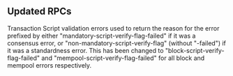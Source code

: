 Updated RPCs
------------

Transaction Script validation errors used to return the reason for the error prefixed by either
"mandatory-script-verify-flag-failed" if it was a consensus error, or "non-mandatory-script-verify-flag"
(without "-failed") if it was a standardness error. This has been changed to "block-script-verify-flag-failed"
and "mempool-script-verify-flag-failed" for all block and mempool errors respectively.
